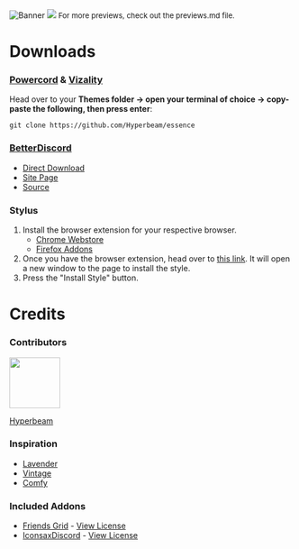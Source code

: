 <img src="https://i.imgur.com/31gnkEl.png" alt="Banner" data-canonical-src="https://i.imgur.com/31gnkEl.png" style="max-width: 100%;">
<img src="https://i.imgur.com/GMnI52s.png">
<font size="2">For more previews, check out the previews.md file.</font>

# Downloads
### **[Powercord](https://powercord.dev/) & [Vizality](https://vizality.com/)**
Head over to your **Themes folder -> open your terminal of choice -> copy-paste the following, then press enter**:
```
git clone https://github.com/Hyperbeam/essence
```

### **[BetterDiscord](https://betterdiscord.app/)**
- [Direct Download](https://betterdiscord.app/Download?id=733)
- [Site Page](https://betterdiscord.app/theme/Essence)
- [Source](https://Hyperbeam.github.io/essence/src/source.css)

### **Stylus**
1. Install the browser extension for your respective browser.
    - [Chrome Webstore](https://chrome.google.com/webstore/detail/stylus/clngdbkpkpeebahjckkjfobafhncgmne)
    - [Firefox Addons](https://addons.mozilla.org/en-US/firefox/addon/styl-us/)
2. Once you have the browser extension, head over to [this link](https://github.com/Hyperbeam/essence/raw/main/clients/stylus/essence.user.css). It will open a new window to the page to install the style.
3. Press the "Install Style" button.

# Credits
### Contributors
<a href="https://github.com/HyperbeamBot"><img src="https://avatars.githubusercontent.com/u/107874632?v=4" width="90px" height="90px"></a>

[Hyperbeam](https://github.com/HyperbeamBot)

### Inspiration
- [Lavender](https://github.com/Lavender-Discord/Lavender)
- [Vintage](https://github.com/leeprky/Vintage)
- [Comfy](https://github.com/Comfy-Themes/Discord)

### Included Addons
- [Friends Grid](https://github.com/CreArts-Community/Friends-Grid) - [View License](https://github.com/CreArts-Community/Friends-Grid/blob/master/license)
- [IconsaxDiscord](https://github.com/Lavender-Discord/IconsaxDiscord) - [View License](https://github.com/Lavender-Discord/IconsaxDiscord/blob/main/LICENSE)
